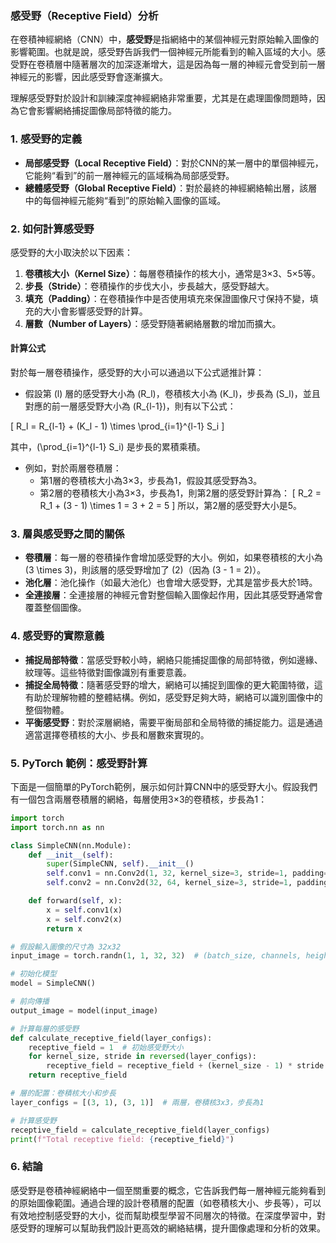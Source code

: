 ### 感受野（Receptive Field）分析

在卷積神經網絡（CNN）中，**感受野**是指網絡中的某個神經元對原始輸入圖像的影響範圍。也就是說，感受野告訴我們一個神經元所能看到的輸入區域的大小。感受野在卷積層中隨著層次的加深逐漸增大，這是因為每一層的神經元會受到前一層神經元的影響，因此感受野會逐漸擴大。

理解感受野對於設計和訓練深度神經網絡非常重要，尤其是在處理圖像問題時，因為它會影響網絡捕捉圖像局部特徵的能力。

### 1. 感受野的定義

- **局部感受野（Local Receptive Field）**：對於CNN的某一層中的單個神經元，它能夠“看到”的前一層神經元的區域稱為局部感受野。
- **總體感受野（Global Receptive Field）**：對於最終的神經網絡輸出層，該層中的每個神經元能夠“看到”的原始輸入圖像的區域。

### 2. 如何計算感受野

感受野的大小取決於以下因素：
1. **卷積核大小（Kernel Size）**：每層卷積操作的核大小，通常是3×3、5×5等。
2. **步長（Stride）**：卷積操作的步伐大小，步長越大，感受野越大。
3. **填充（Padding）**：在卷積操作中是否使用填充來保證圖像尺寸保持不變，填充的大小會影響感受野的計算。
4. **層數（Number of Layers）**：感受野隨著網絡層數的增加而擴大。

#### 計算公式

對於每一層卷積操作，感受野的大小可以通過以下公式遞推計算：

- 假設第 \(l\) 層的感受野大小為 \(R_l\)，卷積核大小為 \(K_l\)，步長為 \(S_l\)，並且對應的前一層感受野大小為 \(R_{l-1}\)，則有以下公式：

\[
R_l = R_{l-1} + (K_l - 1) \times \prod_{i=1}^{l-1} S_i
\]

其中，\(\prod_{i=1}^{l-1} S_i\) 是步長的累積乘積。

- 例如，對於兩層卷積層：
    - 第1層的卷積核大小為3×3，步長為1，假設其感受野為3。
    - 第2層的卷積核大小為3×3，步長為1，則第2層的感受野計算為：
    \[
    R_2 = R_1 + (3 - 1) \times 1 = 3 + 2 = 5
    \]
    所以，第2層的感受野大小是5。

### 3. 層與感受野之間的關係

- **卷積層**：每一層的卷積操作會增加感受野的大小。例如，如果卷積核的大小為 \(3 \times 3\)，則該層的感受野增加了 \(2\)（因為 \(3 - 1 = 2\)）。
- **池化層**：池化操作（如最大池化）也會增大感受野，尤其是當步長大於1時。
- **全連接層**：全連接層的神經元會對整個輸入圖像起作用，因此其感受野通常會覆蓋整個圖像。

### 4. 感受野的實際意義

- **捕捉局部特徵**：當感受野較小時，網絡只能捕捉圖像的局部特徵，例如邊緣、紋理等。這些特徵對圖像識別有重要意義。
- **捕捉全局特徵**：隨著感受野的增大，網絡可以捕捉到圖像的更大範圍特徵，這有助於理解物體的整體結構。例如，感受野足夠大時，網絡可以識別圖像中的整個物體。
- **平衡感受野**：對於深層網絡，需要平衡局部和全局特徵的捕捉能力。這是通過適當選擇卷積核的大小、步長和層數來實現的。

### 5. PyTorch 範例：感受野計算

下面是一個簡單的PyTorch範例，展示如何計算CNN中的感受野大小。假設我們有一個包含兩層卷積層的網絡，每層使用3×3的卷積核，步長為1：

```python
import torch
import torch.nn as nn

class SimpleCNN(nn.Module):
    def __init__(self):
        super(SimpleCNN, self).__init__()
        self.conv1 = nn.Conv2d(1, 32, kernel_size=3, stride=1, padding=1)  # 3x3, stride=1
        self.conv2 = nn.Conv2d(32, 64, kernel_size=3, stride=1, padding=1)  # 3x3, stride=1

    def forward(self, x):
        x = self.conv1(x)
        x = self.conv2(x)
        return x

# 假設輸入圖像的尺寸為 32x32
input_image = torch.randn(1, 1, 32, 32)  # (batch_size, channels, height, width)

# 初始化模型
model = SimpleCNN()

# 前向傳播
output_image = model(input_image)

# 計算每層的感受野
def calculate_receptive_field(layer_configs):
    receptive_field = 1  # 初始感受野大小
    for kernel_size, stride in reversed(layer_configs):
        receptive_field = receptive_field + (kernel_size - 1) * stride
    return receptive_field

# 層的配置：卷積核大小和步長
layer_configs = [(3, 1), (3, 1)]  # 兩層，卷積核3x3，步長為1

# 計算感受野
receptive_field = calculate_receptive_field(layer_configs)
print(f"Total receptive field: {receptive_field}")
```

### 6. 結論

感受野是卷積神經網絡中一個至關重要的概念，它告訴我們每一層神經元能夠看到的原始圖像範圍。通過合理的設計卷積層的配置（如卷積核大小、步長等），可以有效地控制感受野的大小，從而幫助模型學習不同層次的特徵。在深度學習中，對感受野的理解可以幫助我們設計更高效的網絡結構，提升圖像處理和分析的效果。
